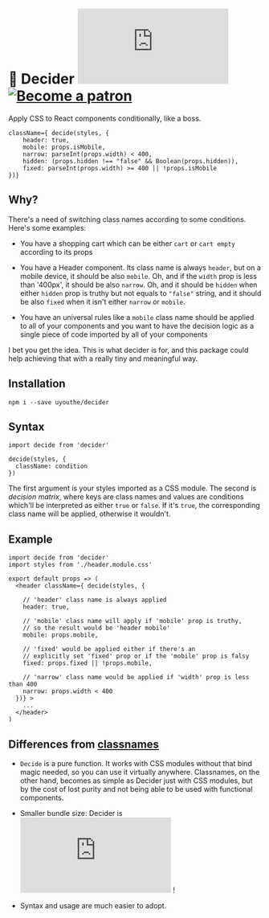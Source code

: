 # 🤔 Decider ![GZip size badge](https://img.badgesize.io/uyouthe/decider/master/decider.js?compression=gzip&label=As%20tiny%20as) [![Become a patron](https://miloslav.website/patreon.svg)](https://www.patreon.com/uyouthe)
Apply CSS to React components conditionally, like a boss.

```JS
className={ decide(styles, {
    header: true,
    mobile: props.isMobile,
    narrow: parseInt(props.width) < 400,
    hidden: (props.hidden !== "false" && Boolean(props.hidden)),
    fixed: parseInt(props.width) >= 400 || !props.isMobile
})}
```

## Why?
There's a need of switching class names according to some conditions. Here's some examples: 

 - You have a shopping cart which can be either `cart` or `cart empty` according to its props 

 - You have a Header component. Its class name is always `header`, but on a mobile device, it should be also `mobile`. Oh, and if the `width` prop is less than '400px', it should be also `narrow`. Oh, and it should be `hidden` when either `hidden` prop is truthy but not equals to `"false"` string, and it should be also `fixed` when it isn't either `narrow` or `mobile`.
 
 - You have an universal rules like a `mobile` class name should be applied to all of your components and you want to have the decision logic as a single piece of code imported by all of your components  
 
I bet you get the idea. This is what decider is for, and this package could help achieving that with a really tiny and meaningful way.

## Installation 
```
npm i --save uyouthe/decider
```

## Syntax
```JS
import decide from 'decider'

decide(styles, {
  className: condition
})
```

The first argument is your styles imported as a CSS module. The second is _decision matrix_, where keys are class names and values are conditions which'll be interpreted as either `true` or `false`. If it's `true`, the corresponding class name will be applied, otherwise it wouldn't.

## Example
```JS
import decide from 'decider'
import styles from './header.module.css'

export default props => (
  <header className={ decide(styles, {
  
    // 'header' class name is always applied
    header: true,
    
    // 'mobile' class name will apply if 'mobile' prop is truthy,
    // so the result would be 'header mobile'
    mobile: props.mobile,
    
    // 'fixed' would be applied either if there's an
    // explicitly set 'fixed' prop or if the 'mobile' prop is falsy
    fixed: props.fixed || !props.mobile,
    
    // 'narrow' class name would be applied if 'width' prop is less than 400
    narrow: props.width < 400
  })} >
    ...
  </header>
)

```

## Differences from [classnames](https://www.npmjs.com/package/classnames)

 - `Decide` is a pure function. It works with CSS modules without that bind magic needed, so you can use it virtually anywhere. Classnames, on the other hand, becomes as simple as Decider just with CSS modules, but by the cost of lost purity and not being able to be used with functional components.
 
 - Smaller bundle size: Decider is ![GZip size badge](https://img.badgesize.io/uyouthe/decider/master/decider.js?compression=gzip&label=As%20tiny%20as) ! 
 
 - Syntax and usage are much easier to adopt.
 
